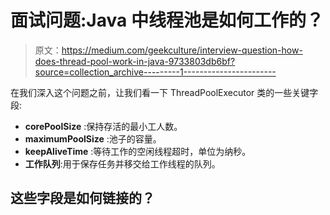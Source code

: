 # 面试问题:Java 中线程池是如何工作的？

> 原文：<https://medium.com/geekculture/interview-question-how-does-thread-pool-work-in-java-9733803db6bf?source=collection_archive---------1----------------------->

在我们深入这个问题之前，让我们看一下 ThreadPoolExecutor 类的一些关键字段:

*   **corePoolSize** :保持存活的最小工人数。
*   **maximumPoolSize** :池子的容量。
*   **keepAliveTime** :等待工作的空闲线程超时，单位为纳秒。
*   **工作队列**:用于保存任务并移交给工作线程的队列。

## 这些字段是如何链接的？